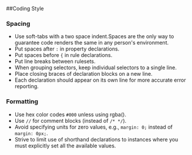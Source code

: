 ##Coding Style
### Spacing
* Use soft-tabs with a two space indent.Spaces are the only way to guarantee code renders the same in any person's environment.
* Put spaces after `:` in property declarations.
* Put spaces before `{` in rule declarations.
* Put line breaks between rulesets.
* When grouping selectors, keep individual selectors to a single line.
* Place closing braces of declaration blocks on a new line.
* Each declaration should appear on its own line for more accurate error reporting.

### Formatting
* Use hex color codes `#000` unless using rgba().
* Use `//` for comment blocks (instead of `/* */`).
* Avoid specifying units for zero values, e.g., `margin: 0;` instead of `margin: 0px;`.
* Strive to limit use of shorthand declarations to instances where you must explicitly set all the available values.